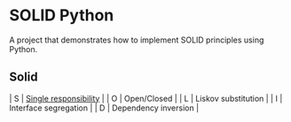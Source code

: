 # SOLID Python

A project that demonstrates how to implement SOLID principles using Python.

## Solid

| S | [Single responsibility](./solid/single_responsibility.py) |
| O | Open/Closed |
| L | Liskov substitution |
| I | Interface segregation |
| D | Dependency inversion |
